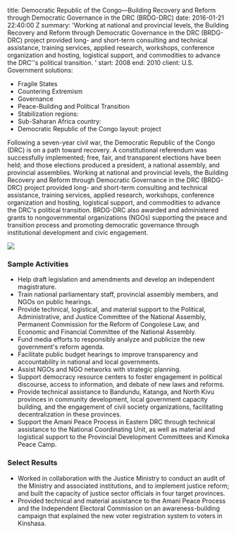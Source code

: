
title: Democratic Republic of the Congo—Building Recovery and Reform through Democratic
  Governance in the DRC (BRDG-DRC)
date: 2016-01-21 22:40:00 Z
summary: 'Working at national and provincial levels, the Building Recovery and Reform
  through Democratic Governance in the DRC (BRDG-DRC) project provided long- and short-term
  consulting and technical assistance, training services, applied research, workshops,
  conference organization and hosting, logistical support, and commodities to advance
  the DRC''s political transition. '
start: 2008
end: 2010
client: U.S. Government
solutions:
- Fragile States
- Countering Extremism
- Governance
- Peace-Building and Political Transition
- Stabilization
regions:
- Sub-Saharan Africa
country:
- Democratic Republic of the Congo
layout: project


Following a seven-year civil war, the Democratic Republic of the Congo (DRC) is on a path toward recovery. A constitutional referendum was successfully implemented; free, fair, and transparent elections have been held; and those elections produced a president, a national assembly, and provincial assemblies. Working at national and provincial levels, the Building Recovery and Reform through Democratic Governance in the DRC (BRDG-DRC) project provided long- and short-term consulting and technical assistance, training services, applied research, workshops, conference organization and hosting, logistical support, and commodities to advance the DRC's political transition. BRDG-DRC also awarded and administered grants to nongovernmental organizations (NGOs) supporting the peace and transition process and promoting democratic governance through institutional development and civic engagement.

![][1]

### Sample Activities

* Help draft legislation and amendments and develop an independent magistrature.
* Train national parliamentary staff, provincial assembly members, and NGOs on public hearings.
* Provide technical, logistical, and material support to the Political, Administrative, and Justice Committee of the National Assembly, Permanent Commission for the Reform of Congolese Law, and Economic and Financial Committee of the National Assembly.
* Fund media efforts to responsibly analyze and publicize the new government's reform agenda.
* Facilitate public budget hearings to improve transparency and accountability in national and local governments.
* Assist NGOs and NGO networks with strategic planning.
* Support democracy resource centers to foster engagement in political discourse, access to information, and debate of new laws and reforms.
* Provide technical assistance to Bandundu, Katanga, and North Kivu provinces in community development, local government capacity building, and the engagement of civil society organizations, facilitating decentralization in these provinces.
* Support the Amani Peace Process in Eastern DRC through technical assistance to the National Coordinating Unit, as well as material and logistical support to the Provincial Development Committees and Kimoka Peace Camp.

### Select Results

* Worked in collaboration with the Justice Ministry to conduct an audit of the Ministry and associated institutions, and to implement justice reform; and built the capacity of justice sector officials in four target provinces.
* Provided technical and material assistance to the Amani Peace Process and the Independent Electoral Commission on an awareness-building campaign that explained the new voter registration system to voters in Kinshasa.

[1]: https://assetify-dai.com/projects/BRGDRC.jpg
